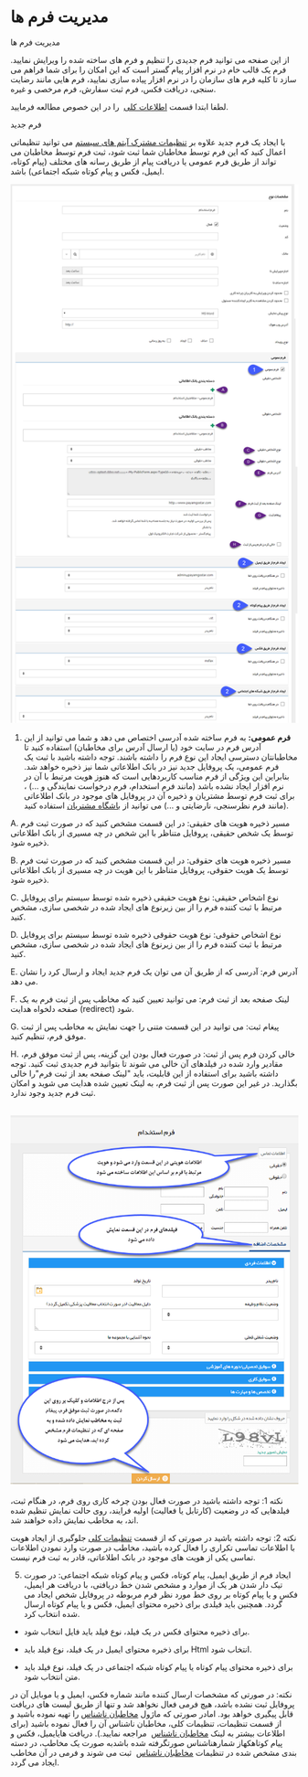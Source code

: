 # مدیریت فرم ها    

مدیریت فرم ها

از این صفحه می توانید فرم جدیدی را تنظیم و فرم های ساخته شده را ویرایش نمایید. فرم یک قالب خام در نرم افزار پیام گستر است که این امکان را برای شما فراهم می سازد تا کلیه فرم های سازمان را در نرم افزار پیاده سازی نمایید، فرم هایی مانند رضایت سنجی، دریافت فکس، فرم ثبت سفارش، فرم مرخصی و غیره.

لطفا ابتدا قسمت [اطلاعات کلی](Totalview/BasicInformation.md)  را در این خصوص مطالعه فرمایید.

فرم جدید

با ایجاد یک فرم جدید علاوه بر [تنظیمات مشترک آیتم های سیستم](Totalview/Itemscommonsetting.md) می توانید تنظیماتی اعمال کنید که این فرم توسط مخاطبان شما ثبت شود، ثبت فرم توسط مخاطبان می تواند از طریق فرم عمومی یا دریافت پیام از طریق رسانه های مختلف (پیام کوتاه، ایمیل، فکس و پیام کوتاه شبکه اجتماعی) باشد.

![](FormsManagement/FormsManagement2.png)

1. **فرم عمومی:** به فرم ساخته شده آدرسی اختصاص می دهد و شما می توانید از این آدرس فرم در سایت خود (یا ارسال آدرس برای مخاطبان) استفاده کنید تا مخاطبانتان دسترسی ایجاد این نوع فرم را داشته باشند. توجه داشته باشید با ثبت یک فرم عمومی، یک پروفایل جدید نیز در بانک اطلاعاتی شما نیز ذخیره خواهد شد. بنابراین این ویژگی از فرم مناسب کاربردهایی است که هنوز هویت مرتبط با آن در نرم افزار ایجاد نشده باشد (مانند فرم استخدام، فرم درخواست نمایندگی و ...) ، برای ثبت فرم توسط مشتریان و ذخیره آن در پروفایل های موجود در بانک اطلاعاتی (مانند فرم نظرسنجی، نارضایتی و ...) می توانید از [باشگاه مشتریان](../../MajolhayeTakmili/BashgaheMoshtarian/DashboardeMoshtarian.md) استفاده کنید.

A. مسیر ذخیره هویت های حقیقی: در این قسمت مشخص کنید که در صورت ثبت فرم توسط یک شخص حقیقی، پروفایل متناظر با این شخص در چه مسیری از بانک اطلاعاتی ذخیره شود.

B. مسیر ذخیره هویت های حقوقی: در این قسمت مشخص کنید که در صورت ثبت فرم توسط یک هویت حقوقی، پروفایل متناظر با این هویت در چه مسیری از بانک اطلاعاتی ذخیره شود.

C. نوع اشخاص حقیقی: نوع هویت حقیقی ذخیره شده توسط سیستم برای پروفایل مرتبط با ثبت کننده فرم را از بین زیرنوع های ایجاد شده در شخصی سازی، مشخص کنید.

D. نوع اشخاص حقوقی: نوع هویت حقوقی ذخیره شده توسط سیستم برای پروفایل مرتبط با ثبت کننده فرم را از بین زیرنوع های ایجاد شده در شخصی سازی، مشخص کنید.

E. آدرس فرم: آدرسی که از طریق آن می توان یک فرم جدید ایجاد و ارسال کرد را نشان می دهد.

F. لینک صفحه بعد از ثبت فرم: می توانید تعیین کنید که مخاطب پس از ثبت فرم به یک صفحه دلخواه هدایت (redirect) شود.

G. پیغام ثبت: می توانید در این قسمت متنی را جهت نمایش به مخاطب پس از ثبت موفق فرم، تنظیم کنید.

H. خالی کردن فرم پس از ثبت: در صورت فعال بودن این گزینه، پس از ثبت موفق فرم، مقادیر وارد شده در فیلدهای آن خالی می شوند تا بتوانید فرم جدیدی ثبت کنید. توجه داشته باشید برای استفاده از این قابلیت، باید "لینک صفحه بعد از ثبت فرم"را خالی بگذارید. در غیر این صورت پس از ثبت فرم، به لینک تعیین شده هدایت می شوید و امکان ثبت فرم جدید وجود ندارد.

 ![](FormsManagement/FormsManagement5.png)

نکته 1: توجه داشته باشید در صورت فعال بودن چرخه کاری روی فرم، در هنگام ثبت، فیلدهایی که در وضعیت (کارتابل یا فعالیت) اولیه فرایند، روی حالت نمایش تنظیم شده اند، به مخاطب نمایش داده خواهند شد.

نکته 2: توجه داشته باشید در صورتی که از قسمت [تنظیمات کلی](../TotalSetting/System.md) جلوگیری از ایجاد هویت با اطلاعات تماسی تکراری را فعال کرده باشید، مخاطب در صورت وارد نمودن اطلاعات تماسی یکی از هویت های موجود در بانک اطلاعاتی، قادر به ثبت فرم نیست.

5. ایجاد فرم از طریق ایمیل، پیام کوتاه، فکس و پیام کوتاه شبکه اجتماعی: در صورت تیک دار شدن هر یک از موارد و مشخص شدن خط دریافتی، با دریافت هر ایمیل، فکس و یا پیام کوتاه بر روی خط مورد نظر فرم مربوطه در پروفایل شخص ایجاد می گردد. همچنین باید فیلدی برای ذخیره محتوای ایمیل، فکس و یا پیام کوتاه ارسال شده انتخاب کرد.

*   برای ذخیره محتوای فکس در یک فیلد، نوع فیلد باید فایل انتخاب شود.
    
*   برای ذخیره محتوای ایمیل در یک فیلد، نوع فیلد باید  Html  انتخاب شود.
    
*   برای ذخیره محتوای پیام کوتاه یا پیام کوتاه شبکه اجتماعی در یک فیلد، نوع فیلد باید متن انتخاب شود.
    

نکته: در صورتی که مشخصات ارسال کننده مانند شماره فکس، ایمیل و یا موبایل آن در پروفایل ثبت نشده باشد، هیچ فرمی فعال نخواهد شد و تنها از طریق لیست های دریافت قابل پیگیری خواهد بود. امادر صورتی که ماژول [مخاطبان ناشناس](../TotalSetting/AnonymousAudience.md) را تهیه نموده باشید و از قسمت تنظیمات، تنظیمات کلی، مخاطبان ناشناس آن را فعال نموده باشید (برای اطلاعات بیشتر به لینک [مخاطبان ناشناس](TotalSetting/AnonymousAudience.md)  مراجعه نمایید.).  دریافت هایایمیل، فکس و پیام کوتاهکهاز شمارهناشناس صورتگرفته شده باشدبه صورت یک مخاطب، در دسته بندی مشخص شده در تنظیمات [مخاطبان ناشناس](../TotalSetting/AnonymousAudience.md)  ثبت می شوند و فرمی در آن مخاطب ایجاد می گردد.